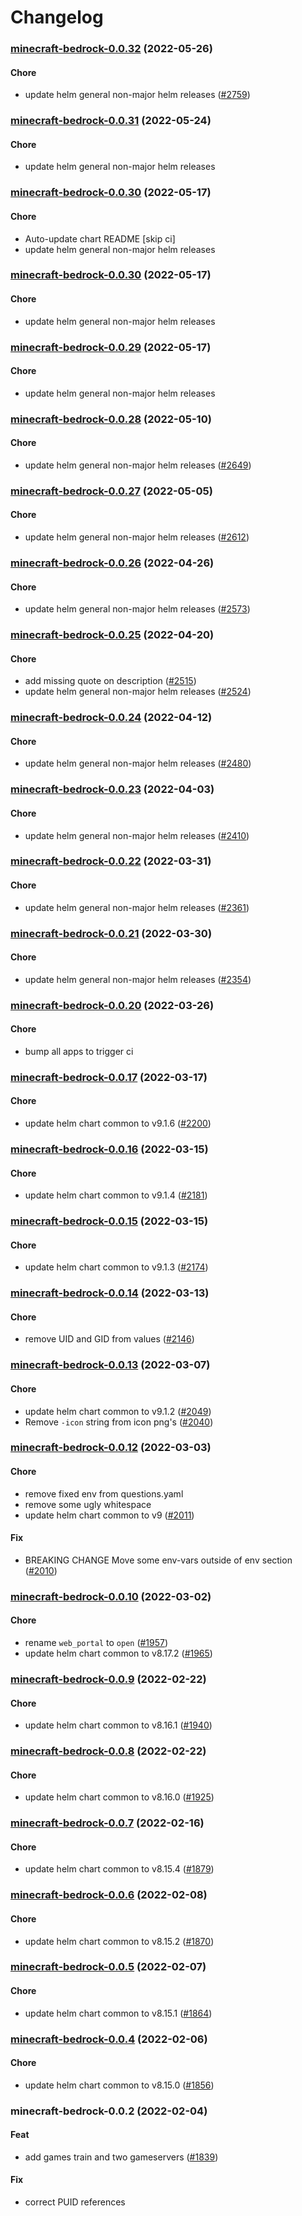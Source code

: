 # Changelog<br>


<a name="minecraft-bedrock-0.0.32"></a>
### [minecraft-bedrock-0.0.32](https://github.com/truecharts/apps/compare/minecraft-bedrock-0.0.31...minecraft-bedrock-0.0.32) (2022-05-26)

#### Chore

* update helm general non-major helm releases ([#2759](https://github.com/truecharts/apps/issues/2759))



<a name="minecraft-bedrock-0.0.31"></a>
### [minecraft-bedrock-0.0.31](https://github.com/truecharts/apps/compare/minecraft-bedrock-0.0.30...minecraft-bedrock-0.0.31) (2022-05-24)

#### Chore

* update helm general non-major helm releases



<a name="minecraft-bedrock-0.0.30"></a>
### [minecraft-bedrock-0.0.30](https://github.com/truecharts/apps/compare/minecraft-bedrock-0.0.29...minecraft-bedrock-0.0.30) (2022-05-17)

#### Chore

* Auto-update chart README [skip ci]
* update helm general non-major helm releases



<a name="minecraft-bedrock-0.0.30"></a>
### [minecraft-bedrock-0.0.30](https://github.com/truecharts/apps/compare/minecraft-bedrock-0.0.29...minecraft-bedrock-0.0.30) (2022-05-17)

#### Chore

* update helm general non-major helm releases



<a name="minecraft-bedrock-0.0.29"></a>
### [minecraft-bedrock-0.0.29](https://github.com/truecharts/apps/compare/minecraft-bedrock-0.0.28...minecraft-bedrock-0.0.29) (2022-05-17)

#### Chore

* update helm general non-major helm releases



<a name="minecraft-bedrock-0.0.28"></a>
### [minecraft-bedrock-0.0.28](https://github.com/truecharts/apps/compare/minecraft-bedrock-0.0.27...minecraft-bedrock-0.0.28) (2022-05-10)

#### Chore

* update helm general non-major helm releases ([#2649](https://github.com/truecharts/apps/issues/2649))



<a name="minecraft-bedrock-0.0.27"></a>
### [minecraft-bedrock-0.0.27](https://github.com/truecharts/apps/compare/minecraft-bedrock-0.0.26...minecraft-bedrock-0.0.27) (2022-05-05)

#### Chore

* update helm general non-major helm releases ([#2612](https://github.com/truecharts/apps/issues/2612))



<a name="minecraft-bedrock-0.0.26"></a>
### [minecraft-bedrock-0.0.26](https://github.com/truecharts/apps/compare/minecraft-bedrock-0.0.25...minecraft-bedrock-0.0.26) (2022-04-26)

#### Chore

* update helm general non-major helm releases ([#2573](https://github.com/truecharts/apps/issues/2573))



<a name="minecraft-bedrock-0.0.25"></a>
### [minecraft-bedrock-0.0.25](https://github.com/truecharts/apps/compare/minecraft-bedrock-0.0.24...minecraft-bedrock-0.0.25) (2022-04-20)

#### Chore

* add missing quote on description ([#2515](https://github.com/truecharts/apps/issues/2515))
* update helm general non-major helm releases ([#2524](https://github.com/truecharts/apps/issues/2524))



<a name="minecraft-bedrock-0.0.24"></a>
### [minecraft-bedrock-0.0.24](https://github.com/truecharts/apps/compare/minecraft-bedrock-0.0.23...minecraft-bedrock-0.0.24) (2022-04-12)

#### Chore

* update helm general non-major helm releases ([#2480](https://github.com/truecharts/apps/issues/2480))



<a name="minecraft-bedrock-0.0.23"></a>
### [minecraft-bedrock-0.0.23](https://github.com/truecharts/apps/compare/minecraft-bedrock-0.0.22...minecraft-bedrock-0.0.23) (2022-04-03)

#### Chore

* update helm general non-major helm releases ([#2410](https://github.com/truecharts/apps/issues/2410))



<a name="minecraft-bedrock-0.0.22"></a>
### [minecraft-bedrock-0.0.22](https://github.com/truecharts/apps/compare/minecraft-bedrock-0.0.21...minecraft-bedrock-0.0.22) (2022-03-31)

#### Chore

* update helm general non-major helm releases ([#2361](https://github.com/truecharts/apps/issues/2361))



<a name="minecraft-bedrock-0.0.21"></a>
### [minecraft-bedrock-0.0.21](https://github.com/truecharts/apps/compare/minecraft-bedrock-0.0.20...minecraft-bedrock-0.0.21) (2022-03-30)

#### Chore

* update helm general non-major helm releases ([#2354](https://github.com/truecharts/apps/issues/2354))



<a name="minecraft-bedrock-0.0.20"></a>
### [minecraft-bedrock-0.0.20](https://github.com/truecharts/apps/compare/minecraft-bedrock-0.0.19...minecraft-bedrock-0.0.20) (2022-03-26)

#### Chore

* bump all apps to trigger ci



<a name="minecraft-bedrock-0.0.17"></a>
### [minecraft-bedrock-0.0.17](https://github.com/truecharts/apps/compare/minecraft-bedrock-0.0.16...minecraft-bedrock-0.0.17) (2022-03-17)

#### Chore

* update helm chart common to v9.1.6 ([#2200](https://github.com/truecharts/apps/issues/2200))



<a name="minecraft-bedrock-0.0.16"></a>
### [minecraft-bedrock-0.0.16](https://github.com/truecharts/apps/compare/minecraft-bedrock-0.0.15...minecraft-bedrock-0.0.16) (2022-03-15)

#### Chore

* update helm chart common to v9.1.4 ([#2181](https://github.com/truecharts/apps/issues/2181))



<a name="minecraft-bedrock-0.0.15"></a>
### [minecraft-bedrock-0.0.15](https://github.com/truecharts/apps/compare/minecraft-bedrock-0.0.14...minecraft-bedrock-0.0.15) (2022-03-15)

#### Chore

* update helm chart common to v9.1.3 ([#2174](https://github.com/truecharts/apps/issues/2174))



<a name="minecraft-bedrock-0.0.14"></a>
### [minecraft-bedrock-0.0.14](https://github.com/truecharts/apps/compare/minecraft-bedrock-0.0.13...minecraft-bedrock-0.0.14) (2022-03-13)

#### Chore

* remove UID and GID from values ([#2146](https://github.com/truecharts/apps/issues/2146))



<a name="minecraft-bedrock-0.0.13"></a>
### [minecraft-bedrock-0.0.13](https://github.com/truecharts/apps/compare/minecraft-bedrock-0.0.12...minecraft-bedrock-0.0.13) (2022-03-07)

#### Chore

* update helm chart common to v9.1.2 ([#2049](https://github.com/truecharts/apps/issues/2049))
* Remove `-icon` string from icon png's ([#2040](https://github.com/truecharts/apps/issues/2040))



<a name="minecraft-bedrock-0.0.12"></a>
### [minecraft-bedrock-0.0.12](https://github.com/truecharts/apps/compare/minecraft-bedrock-0.0.11...minecraft-bedrock-0.0.12) (2022-03-03)

#### Chore

* remove fixed env from questions.yaml
* remove some ugly whitespace
* update helm chart common to v9 ([#2011](https://github.com/truecharts/apps/issues/2011))

#### Fix

* BREAKING CHANGE Move some env-vars outside of env section ([#2010](https://github.com/truecharts/apps/issues/2010))



<a name="minecraft-bedrock-0.0.10"></a>
### [minecraft-bedrock-0.0.10](https://github.com/truecharts/apps/compare/minecraft-bedrock-0.0.9...minecraft-bedrock-0.0.10) (2022-03-02)

#### Chore

* rename `web_portal` to `open` ([#1957](https://github.com/truecharts/apps/issues/1957))
* update helm chart common to v8.17.2 ([#1965](https://github.com/truecharts/apps/issues/1965))



<a name="minecraft-bedrock-0.0.9"></a>
### [minecraft-bedrock-0.0.9](https://github.com/truecharts/apps/compare/minecraft-bedrock-0.0.8...minecraft-bedrock-0.0.9) (2022-02-22)

#### Chore

* update helm chart common to v8.16.1 ([#1940](https://github.com/truecharts/apps/issues/1940))



<a name="minecraft-bedrock-0.0.8"></a>
### [minecraft-bedrock-0.0.8](https://github.com/truecharts/apps/compare/minecraft-bedrock-0.0.7...minecraft-bedrock-0.0.8) (2022-02-22)

#### Chore

* update helm chart common to v8.16.0 ([#1925](https://github.com/truecharts/apps/issues/1925))



<a name="minecraft-bedrock-0.0.7"></a>
### [minecraft-bedrock-0.0.7](https://github.com/truecharts/apps/compare/minecraft-bedrock-0.0.6...minecraft-bedrock-0.0.7) (2022-02-16)

#### Chore

* update helm chart common to v8.15.4 ([#1879](https://github.com/truecharts/apps/issues/1879))



<a name="minecraft-bedrock-0.0.6"></a>
### [minecraft-bedrock-0.0.6](https://github.com/truecharts/apps/compare/minecraft-bedrock-0.0.5...minecraft-bedrock-0.0.6) (2022-02-08)

#### Chore

* update helm chart common to v8.15.2 ([#1870](https://github.com/truecharts/apps/issues/1870))



<a name="minecraft-bedrock-0.0.5"></a>
### [minecraft-bedrock-0.0.5](https://github.com/truecharts/apps/compare/minecraft-bedrock-0.0.4...minecraft-bedrock-0.0.5) (2022-02-07)

#### Chore

* update helm chart common to v8.15.1 ([#1864](https://github.com/truecharts/apps/issues/1864))



<a name="minecraft-bedrock-0.0.4"></a>
### [minecraft-bedrock-0.0.4](https://github.com/truecharts/apps/compare/minecraft-bedrock-0.0.3...minecraft-bedrock-0.0.4) (2022-02-06)

#### Chore

* update helm chart common to v8.15.0 ([#1856](https://github.com/truecharts/apps/issues/1856))



<a name="minecraft-bedrock-0.0.2"></a>
### minecraft-bedrock-0.0.2 (2022-02-04)

#### Feat

* add games train and two gameservers ([#1839](https://github.com/truecharts/apps/issues/1839))

#### Fix

* correct PUID references
